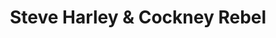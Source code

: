 ---
title: "Steve Harley & Cockney Rebel"
summary: "Were active until 1974/75 under the band name with the following line-up: Steve Harley - lead vocals Milton Reame James - keyboards Jean Paul Crocker - electric violin, guitars Paul Jeffreys - bass Stuart Elliott - drums From 1975, new line-up and name change to Steve Harley & Cockney Rebel."
image: "steve-harley-cockney-rebel.jpg"
---